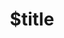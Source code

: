 ---
title: $title
second_title: Aspose.Imaging .NET API atsaucei
description: $description
type: docs
weight: $weight
url: /lt/net/$ref/
---